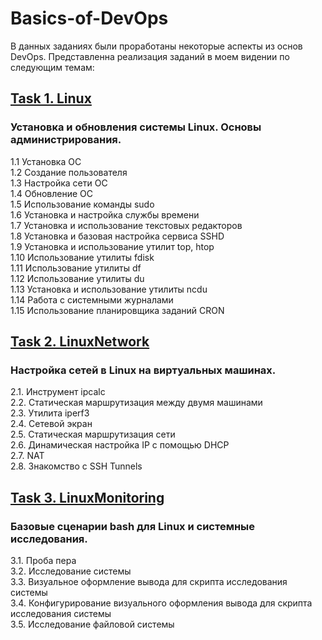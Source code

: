 # Basics-of-DevOps

В данных заданиях были проработаны некоторые аспекты из основ DevOps. Представленна реализация заданий в моем видении по следующим темам:

## [Task 1. Linux](/Linux/Tasks.md)
### Установка и обновления системы Linux. Основы администрирования.

1.1 Установка ОС \
1.2 Создание пользователя \
1.3 Настройка сети ОС \
1.4 Обновление ОС \
1.5 Использование команды  sudo \
1.6 Установка и настройка службы времени \
1.7 Установка и использование текстовых редакторов \
1.8 Установка и базовая настройка сервиса SSHD \
1.9 Установка и использование утилит top, htop \
1.10 Использование утилиты fdisk \
1.11 Использование утилиты df \
1.12 Использование утилиты du \
1.13 Установка и использование утилиты ncdu \
1.14 Работа с системными журналами \
1.15 Использование планировщика заданий CRON

## [Task 2. LinuxNetwork](/LinuxNetwork/Tasks.md)
### Настройка сетей в Linux на виртуальных машинах.

2.1. Инструмент ipcalc \
2.2. Статическая маршрутизация между двумя машинами \
2.3. Утилита iperf3 \
2.4. Сетевой экран \
2.5. Статическая маршрутизация сети \
2.6. Динамическая настройка IP с помощью DHCP \
2.7. NAT \
2.8. Знакомство с SSH Tunnels

## [Task 3. LinuxMonitoring](/LinuxMonitoring/Tasks.md)
### Базовые сценарии bash для Linux и системные исследования.

   3.1. Проба пера \
   3.2. Исследование системы \
   3.3. Визуальное оформление вывода для скрипта исследования системы \
   3.4. Конфигурирование визуального оформления вывода для скрипта исследования системы \
   3.5. Исследование файловой системы